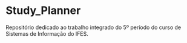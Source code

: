 # Study_Planner
Repositório dedicado ao trabalho integrado do 5º período do curso de Sistemas de Informação do IFES.
